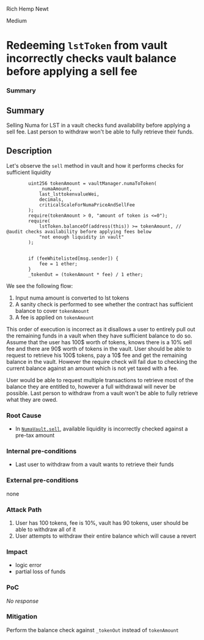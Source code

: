 Rich Hemp Newt

Medium

# Redeeming `lstToken` from vault incorrectly checks vault balance before applying a sell fee

### Summary

## Summary
Selling Numa for LST in a vault checks fund availability before applying a sell fee. Last person to withdraw won't be able to fully retrieve their funds.
## Description
Let's observe the `sell` method in vault and how it performs checks for sufficient liquidity
```solidity
        uint256 tokenAmount = vaultManager.numaToToken(
            _numaAmount,
            last_lsttokenvalueWei,
            decimals,
            criticalScaleForNumaPriceAndSellFee
        );
        require(tokenAmount > 0, "amount of token is <=0");
        require(
            lstToken.balanceOf(address(this)) >= tokenAmount, // @audit checks availability before applying fees below
            "not enough liquidity in vault"
        );


        if (feeWhitelisted[msg.sender]) {
            fee = 1 ether;
        }
        _tokenOut = (tokenAmount * fee) / 1 ether;            
```
We see the following flow:
1. Input numa amount is converted to lst tokens 
2. A sanity check is performed to see whether the contract has sufficient balance to cover `tokenAmount`
3. A fee is applied on `tokenAmount` 

This order of execution is incorrect as it disallows a user to entirely pull out the remaining funds in a vault when they have sufficient balance to do so.
Assume that the user has 100$ worth of tokens, knows there is a 10% sell fee and there are 90$ worth of tokens in the vault. User should be able to request to retrieve his 100$ tokens, pay a 10$ fee and get the remaining balance in the vault. However the require check will fail due to checking the current balance against an amount which is not yet taxed with a fee.

User would be able to request multiple transactions to retrieve most of the balance they are entitled to, however a full withdrawal will never be possible. Last person to withdraw from a vault won't be able to fully retrieve what they are owed. 

### Root Cause

- In [`NumaVault.sell`](https://github.com/sherlock-audit/2024-12-numa-audit/blob/ae1d7781efb4cb2c3a40c642887ddadeecabb97d/Numa/contracts/NumaProtocol/NumaVault.sol#L589-L592), available liquidity is incorrectly checked against a pre-tax amount

### Internal pre-conditions

- Last user to withdraw from a vault wants to retrieve their funds

### External pre-conditions

none

### Attack Path

1. User has 100 tokens, fee is 10%, vault has 90 tokens, user should be able to withdraw all of it 
2. User attempts to withdraw their entire balance which will cause a revert


### Impact

- logic error
- partial loss of funds

### PoC

_No response_

### Mitigation

Perform the balance check against `_tokenOut` instead of `tokenAmount` 